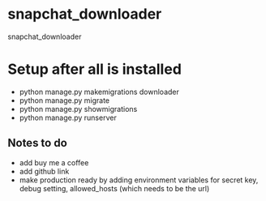 # snapchat_downloader
snapchat_downloader

# Setup after all is installed
- python manage.py makemigrations downloader
- python manage.py migrate
- python manage.py showmigrations
- python manage.py runserver

## Notes to do
- add buy me a coffee
- add github link
- make production ready by adding environment variables for secret key, debug setting, allowed_hosts (which needs to be the url)